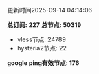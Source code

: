 更新时间2025-09-14 04:14:06

**总订阅: 227**
**总节点: 50319**
- vless节点: 24789
- hysteria2节点: 22

**google ping有效节点: 176**
